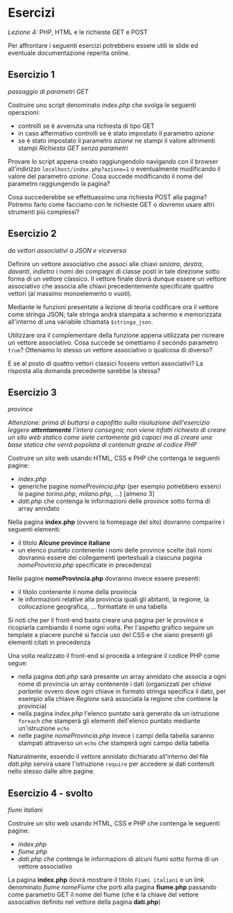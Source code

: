 Esercizi
===
_Lezione 4:_ PHP, HTML e le richieste GET e POST

Per affrontare i seguenti esercizi potrebbero essere utili le slide ed eventuale documentazione reperita online.

## Esercizio 1
_passaggio di parametri GET_

Costruire uno script denominato _index.php_ che svolga le seguenti operazioni:

- controlli se è avvenuta una richiesta di tipo GET
- in caso affermativo controlli se è stato impostato il parametro _azione_
- se è stato impostato il parametro _azione_ ne stampi il valore altrimenti stampi _Richiesta GET senza parametri_

Provare lo script appena creato raggiungendolo navigando con il browser all'indirizzo `localhost/index.php?azione=1` o eventualmente modificando il valore del parametro _azione_. Cosa succede modificando il nome del parametro raggiungendo la pagina?

Cosa succederebbe se effettuassimo una richiesta POST alla pagina? Potremo farlo come facciamo con le richieste GET o dovremo usare altri strumenti più complessi?

## Esercizio 2
_da vettori associativi a JSON e viceversa_

Definire un vettore associativo che associ alle chiavi _sinistra_, _destra_, _davanti_, _indietro_ i nomi dei compagni di classe posti in tale direzione sotto forma di un vettore classico. Il vettore finale dovrà dunque essere un vettore associativo che associa alle chiavi precedentemente specificate quattro vettori (al massimo monoelemento o vuoti).

Mediante le funzioni presentate a lezione di teoria codificare ora il vettore come stringa JSON; tale stringa andrà stampata a schermo e memorizzata all'interno di una variabile chiamata `$stringa_json`.

Utilizzare ora il complementare della funzione appena utilizzata per ricreare un vettore associativo. Cosa succede se omettiamo il secondo parametro `true`? Otteniamo lo stesso un vettore associativo o qualcosa di diverso?

E se al posto di quattro vettori classici fossero vettori associativi? La risposta alla domanda precedente sarebbe la stessa?

## Esercizio 3
_province_

_Attenzione: prima di buttarsi a capofitto sulla risoluzione dell'esercizio leggere **attentamente** l'intera consegna; non viene infatti richiesto di creare un sito web statico come siete certamente già capaci ma di creare una base statica che verrà popolata di contenuti grazie al codice PHP_

Costruire un sito web usando HTML, CSS e PHP che contenga le seguenti pagine:

- _index.php_
- generiche pagine _nomeProvincia.php_ (per esempio potrebbero esserci le pagine _torino.php_, _milano.php_, ...) [almeno 3]
- _dati.php_ che contenga le informazioni delle province sotto forma di array annidato

Nella pagina **index.php** (ovvero la homepage del sito) dovranno comparire i seguenti elementi:

- il titolo **Alcune province italiane**
- un elenco puntato contenente i nomi delle province scelte (tali nomi dovranno essere dei collegamenti ipertestuali a ciascuna pagina _nomeProvincia.php_ specificate in precedenza)

Nelle pagine **nomeProvincia.php** dovranno invece essere presenti:

- il titolo contenente il nome della provincia
- le informazioni relative alla provincia quali gli abitanti, la regione, la collocazione geografica, ... formattate in una tabella

Si noti che per il front-end basta creare una pagina per le province e ricopiarla cambiando il nome ogni volta. Per l'aspetto grafico seguire un template a piacere purché si faccia uso del CSS e che siano presenti gli elementi citati in precedenza

Una volta realizzato il front-end si proceda a integrare il codice PHP come segue:

- nella pagina _dati.php_ sarà presente un array annidato che associa a ogni nome di provincia un array contenente i dati (organizzati per _chiave parlante_ ovvero dove ogni chiave in formato stringa specifica il dato, per esempio alla chiave _Regione_ sarà associata la regione che contiene la provincia)
- nella pagina _index.php_ l'elenco puntato sarà generato da un istruzione `foreach` che stamperà gli elementi dell'elenco puntato mediante un'istruzione `echo`
- nelle pagine _nomeProvincia.php_ invece i campi della tabella saranno stampati attraverso un `echo` che stamperà ogni campo della tabella

Naturalmente, essendo il vettore annidato dichiarato all'interno del file _dati.php_ servirà usare l'istruzione `require` per accedere ai dati contenuti nello stesso dalle altre pagine.

## Esercizio 4 - svolto
_fiumi italiani_

Costruire un sito web usando HTML, CSS e PHP che contenga le seguenti pagine:

- _index.php_
- _fiume.php_
- _dati.php_ che contenga le informazioni di alcuni fiumi sotto forma di un vettore associativo

La pagina **index.php** dovrà mostrare il titolo `Fiumi italiani` e un link denominato _fiume nomeFiume_ che porti alla pagina **fiume.php** passando come parametro GET il nome del fiume (che è la chiave del vettore associativo definito nel vettore della pagina **dati.php**)

